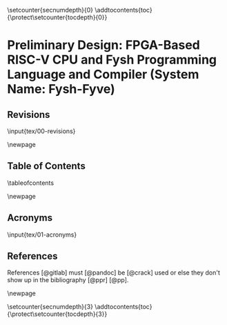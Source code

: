 <!-- Disables section numbers temporarily to not include these sections in the TOC -->

\setcounter{secnumdepth}{0}
\addtocontents{toc}{\protect\setcounter{tocdepth}{0}}

# Preliminary Design: FPGA-Based RISC-V CPU and Fysh Programming Language and Compiler (System Name: Fysh-Fyve)

<!-- This most likely does not need to be modified aside from removing the references -->

## Revisions

<!-- Insert the Revisions Table -->

\input{tex/00-revisions}

\newpage

## Table of Contents

<!-- Insert the table of contents. Automatically generated btw -->

\tableofcontents

\newpage

## Acronyms

<!-- Insert the Acronyms table -->

\input{tex/01-acronyms}

## References

<!-- This is where the references would be placed in the document -->
<div id="refs"></div>

<!-- TODO: Remove this to only keep the references that we actually use -->

References [@gitlab] must [@pandoc] be [@crack] used or else they don't show up
in the bibliography [@ppr] [@pp].

\newpage

<!-- NOW we start counting the sections. The tocdepth = 3 is for the system design -->

\setcounter{secnumdepth}{3}
\addtocontents{toc}{\protect\setcounter{tocdepth}{3}}
